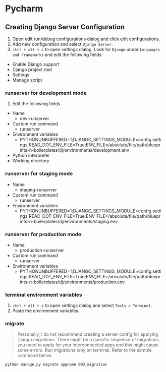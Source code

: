 # Pycharm

## Creating Django Server Configuration

1. Open edit run/debug configurations dialog and click edit configurations.
2. Add new configuration and select `Django Server`.
3. `ctrl + alt + s` to open settings dialog. Look for `Django` under `Languages and Frameworks` and edit the following fields:

- Enable Django support
- Django project root
- Settings
- Manage script

### runserver for development mode

1. Edit the following fields

- Name
  - dev-runserver
- Custom run command
  - runserver
- Environment variables
  - PYTHONUNBUFFERED=1;DJANGO_SETTINGS_MODULE=config.settings;READ_DOT_ENV_FILE=True;ENV_FILE=/absolute/file/path/blueprints-n-boilerplates/dj/environments/development.env
- Python interpreter
- Working directory

### runserver for staging mode

- Name
  - staging-runserver
- Custom run command
  - runserver
- Environment variables
  - PYTHONUNBUFFERED=1;DJANGO_SETTINGS_MODULE=config.settings;READ_DOT_ENV_FILE=True;ENV_FILE=/absolute/file/path/blueprints-n-boilerplates/dj/environments/staging.env

### runserver for production mode

- Name
  - production-runserver
- Custom run command
  - runserver
- Environment variables
  - PYTHONUNBUFFERED=1;DJANGO_SETTINGS_MODULE=config.settings;READ_DOT_ENV_FILE=True;ENV_FILE=/absolute/file/path/blueprints-n-boilerplates/dj/environments/production.env

### terminal environment variables

1. `ctrl + alt + s` to open settings dialog and select `Tools > Terminal`.
2. Paste the environment variables.

### migrate

> Personally, I do not recommend creating a server config for applying Django migrations.
> There might be a specific sequence of migrations you need to apply for your interconnected apps and this might cause some errors.
> Run migrations only on terminal.
> Refer to the sample command below.

```shell
python manage.py migrate appname 003_migration
``` 

# 
